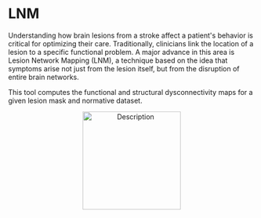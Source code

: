 # LNM

Understanding how brain lesions from a stroke affect a patient's behavior is critical for optimizing their care. Traditionally, clinicians link the location of a lesion to a specific functional problem. A major advance in this area is Lesion Network Mapping (LNM), a technique based on the idea that symptoms arise not just from the lesion itself, but from the disruption of entire brain networks.

This tool computes the functional and structural dysconnectivity maps for a given lesion mask and normative dataset.

<p align="center">
    <img src="docs/lnm_logo.png" alt="Description" width="200"/>
</p>

